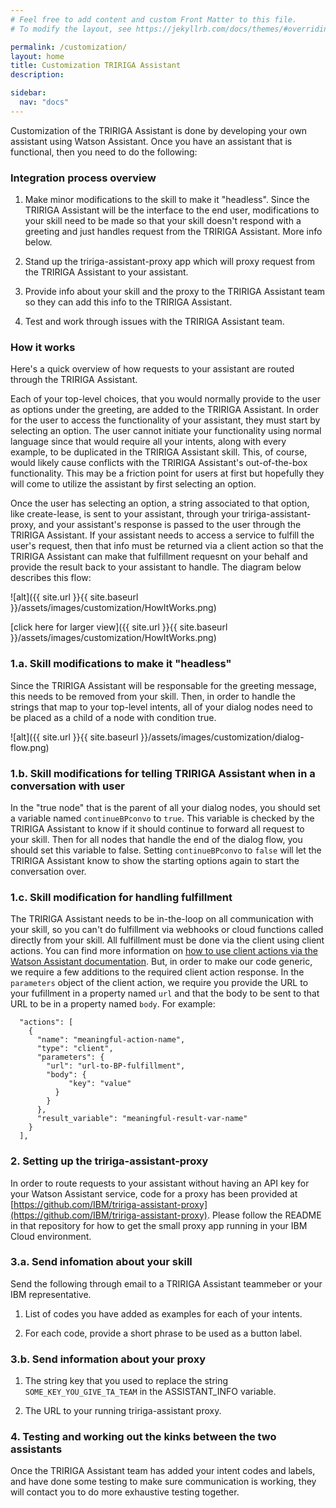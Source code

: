 ```yaml
---
# Feel free to add content and custom Front Matter to this file.
# To modify the layout, see https://jekyllrb.com/docs/themes/#overriding-theme-defaults

permalink: /customization/
layout: home
title: Customization TRIRIGA Assistant
description: 

sidebar:
  nav: "docs"
---
```


Customization of the TRIRIGA Assistant is done by developing your own assistant using Watson Assistant.  Once you have an assistant that is functional, then you need to do the following:

### Integration process overview

1. Make minor modifications to the skill to make it "headless".  Since the TRIRIGA Assistant will be the interface to the end user, modifications to your skill need to be made so that your skill doesn't respond with a greeting and just handles request from the TRIRIGA Assistant.  More info below.

2. Stand up the tririga-assistant-proxy app which will proxy request from the TRIRIGA Assistant to your assistant.

3. Provide info about your skill and the proxy to the TRIRIGA Assistant team so they can add this info to the TRIRIGA Assistant.

4. Test and work through issues with the TRIRIGA Assistant team.

### How it works

Here's a quick overview of how requests to your assistant are routed through the TRIRIGA Assistant.

Each of your top-level choices, that you would normally provide to the user as options under the greeting, are added to the TRIRIGA Assistant.  In order for the user to access the functionality of your assistant, they must start by selecting an option.  The user cannot initiate your functionality using normal language since that would require all your intents, along with every example, to be duplicated in the TRIRIGA Assistant skill.  This, of course, would likely cause conflicts with the TRIRIGA Assistant's out-of-the-box functionality.  This may be a friction point for users at first but hopefully they will come to utilize the assistant by first selecting an option. 

Once the user has selecting an option, a string associated to that option, like create-lease, is sent to your assistant, through your tririga-assistant-proxy, and your assistant's response is passed to the user through the TRIRIGA Assistant.  If your assistant needs to access a service to fulfill the user's request, then that info must be returned via a client action so that the TRIRIGA Assistant can make that fulfillment requesnt on your behalf and provide the result back to your assistant to handle.  The diagram below describes this flow:

![alt]({{ site.url }}{{ site.baseurl }}/assets/images/customization/HowItWorks.png)

[click here for larger view]({{ site.url }}{{ site.baseurl }}/assets/images/customization/HowItWorks.png)

### 1.a. Skill modifications to make it "headless"

Since the TRIRIGA Assistant will be responsable for the greeting message, this needs to be removed from your skill.  Then, in order to handle the strings that map to your top-level intents, all of your dialog nodes need to be placed as a child of a node with condition true.

![alt]({{ site.url }}{{ site.baseurl }}/assets/images/customization/dialog-flow.png)

### 1.b. Skill modifications for telling TRIRIGA Assistant when in a conversation with user

In the "true node" that is the parent of all your dialog nodes, you should set a variable named `continueBPconvo` to `true`.  This variable is checked by the TRIRIGA Assistant to know if it should continue to forward all request to your skill.  Then for all nodes that handle the end of the dialog flow, you should set this variable to false.  Setting `continueBPconvo` to `false` will let the TRIRIGA Assistant know to show the starting options again to start the conversation over.

### 1.c. Skill modification for handling fulfillment

The TRIRIGA Assistant needs to be in-the-loop on all communication with your skill, so you can't do fulfillment via webhooks or cloud functions called directly from your skill.  All fulfillment must be done via the client using client actions.  You can find more information on [how to use client actions via the Watson Assistant documentation](https://cloud.ibm.com/docs/assistant?topic=assistant-dialog-actions-client). But, in order to make our code generic, we require a few additions to the required client action response.  In the `parameters` object of the client action, we require you provide the URL to your fufillment in a property named `url` and that the body to be sent to that URL to be in a property named `body`.  For example:

```
  "actions": [
    {
      "name": "meaningful-action-name",
      "type": "client",
      "parameters": {
        "url": "url-to-BP-fulfillment",
        "body": {
             "key": "value"
          }
        }
      },
      "result_variable": "meaningful-result-var-name"
    }
  ],
```

### 2. Setting up the tririga-assistant-proxy

In order to route requests to your assistant without having an API key for your Watson Assistant service, code for a proxy has been provided at [https://github.com/IBM/tririga-assistant-proxy](https://github.com/IBM/tririga-assistant-proxy).  Please follow the README in that repository for how to get the small proxy app running in your IBM Cloud environment.

### 3.a. Send infomation about your skill

Send the following through email to a TRIRIGA Assistant teammeber or your IBM representative.

1. List of codes you have added as examples for each of your intents.

2. For each code, provide a short phrase to be used as a button label.

### 3.b. Send information about your proxy

1. The string key that you used to replace the string `SOME_KEY_YOU_GIVE_TA_TEAM` in the ASSISTANT_INFO variable.

2. The URL to your running tririga-assistant proxy.


### 4. Testing and working out the kinks between the two assistants

Once the TRIRIGA Assistant team has added your intent codes and labels, and have done some testing to make sure communication is working, they will contact you to do more exhaustive testing together.
